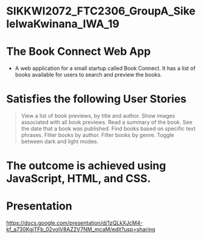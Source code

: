 # SIKKWI2072_FTC2306_GroupA_SikelelwaKwinana_IWA_19


# The Book Connect Web App

* A web application for a small startup called Book Connect. It has a list of books available for users to search and preview the books. 

# Satisfies the following User Stories

>View a list of book previews, by title and author.
>Show images associated with all book previews.
>Read a summary of the book.
>See the date that a book was published.
>Find books based on specific text phrases.
>Filter books by author.
>Filter books by genre.
>Toggle between dark and light modes.


# The outcome is achieved using JavaScript, HTML, and CSS.

# Presentation 
https://docs.google.com/presentation/d/1zQLkXJcM4-kf_a730KgiTFb_02volV8AZ2V7NM_mcaM/edit?usp=sharing
